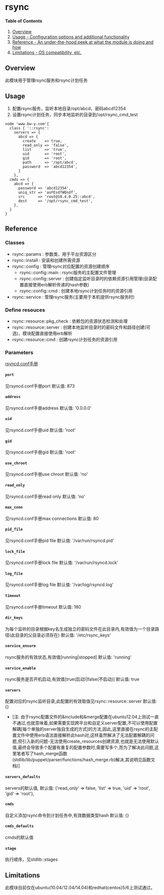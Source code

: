 # rsync

#### Table of Contents

1. [Overview](#overview)
2. [Usage - Configuration options and additional functionality](#usage)
3. [Reference - An under-the-hood peek at what the module is doing and how](#reference)
4. [Limitations - OS compatibility, etc.](#limitations)

## Overview
此模块用于管理rsync服务和rsync计划任务

## Usage
1. 配置rsync服务，监听本地目录/opt/abcd，密码abcd12354
2. 设置rsync计划任务，同步本地监听的目录到/opt/rsync_cmd_test
```
node 'www.bw-y.com'{
  class { '::rsync':
    servers => {
      abcd => {
        create    => true,
        read_only => 'false',
        list      => 'true',
        uid       => 'root',
        gid       => 'root',
        path      => '/opt/abcd',
        password  => 'abcd12354',
      }
    },
  cmds => {
    abcd => {
      password => 'abcd12354',
      uniq_str => 'asFEsdfWQsdf',
      src      => 'root@10.4.0.25::abcd',
      dest     => '/opt/rsync_cmd_test',
    },
  }
}
```

## Reference

### Classes

* rsync::params : 参数类，用于平台资源区分
* rsync::install : 安装和创建所需资源
* rsync::config : 管理rsync对应配置的资源创建顺序
  * rsync::config::main : rsync服务的主配置文件管理
  * rsync::config::server : 创建指定监听目录时的依赖资源引用管理(目录配置直接使用erb解析传递的hash参数)
  * rsync::config::cmd : 创建本地rsync计划任务时的资源引用
* rsync::service : 管理rsync服务(主要用于本机提供rsync服务时)
### Define resouces
* rsync::resource::pkg_check : 依赖包的资源状态检测和处理
* rsync::resource::server : 创建本地监听目录时的密码文件和路径创建(可选)，模块配置直接使用erb解析
* rsync::resource::cmd : 创建rsync计划任务的资源引用
### Parameters

[rsyncd.conf手册](https://download.samba.org/pub/rsync/rsyncd.conf.html)

#### `port`
见rsyncd.conf手册port     默认值: 873
#### `address`
见rsyncd.conf手册address  默认值: '0.0.0.0'
#### `uid`
见rsyncd.conf手册uid      默认值: 'root'
#### `gid`
见rsyncd.conf手册gid      默认值: 'root'
#### `use_chroot`
见rsyncd.conf手册use chroot      默认值: 'no'
#### `read_only`
见rsyncd.conf手册read only       默认值: 'no'
#### `max_conn`
见rsyncd.conf手册max connections 默认值: 80
#### `pid_file`
见rsyncd.conf手册pid file        默认值: '/var/run/rsyncd.pid'
#### `lock_file`
见rsyncd.conf手册lock file       默认值: '/var/run/rsyncd.lock'
#### `log_file`
见rsyncd.conf手册log file        默认值: '/var/log/rsyncd.log'
#### `timeout`
见rsyncd.conf手册timeout         默认值: 180
#### `dir_keys`
为每个监听的目录根据key名生成独立的密码文件在此目录内,有效值为一个目录路径(此目录的父目录必须存在)  默认值: '/etc/rsync_keys'
#### `service_ensure`
rsync服务的有效状态,有效值[running|stopped] 默认值: 'running'
#### `service_enable`
rsync服务是否开机启动,有效值[true(启动)|false(不启动)]    默认值: true
#### `servers`
配置对应的rsync监听目录,此配置的有效取值见rsync::resource::server 默认值: {} 

  * [注: 由于rsync配置文件的&include和&merge配置在ubuntu12.04上测试一直不通过,也就意味着,如果需要实现跨平台和自定义server配置,不可以使用配置解耦[每个单独的server独自生成的方式]的方法,因此,这里直接在rsync的主配置文件中使用erb语法直接解析此hash对,这样虽然解决了无法配置解耦的问题,但引入新的问题-无法使用create_resources创建资源,也就是无法使用默认值,最终会导致多个配置有重复的配置参数时,需要写多个,而为了解决此问题,这里笔者写了hash_merge函数(stdlib/lib/puppet/parser/functions/hash_merge.rb)解决,其说明见函数文档)]

#### `servers_defaults`
servers的默认值, 默认值: {'read_only' => false, 'list' => true, 'uid' => 'root', 'gid' => 'root'},
#### `cmds`
自定义添加rsync命令到计划任务中,有效数据类型hash  默认值: {}
#### `cmds_defaults`
cmds的默认值
#### `stage`
执行顺序，见stdlib::stages

## Limitations
此模块目前仅在ubuntu(10.04/12.04/14.04)和redhat(centos)5/6上测试通过。
